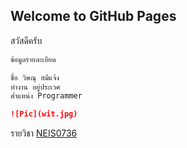 ## Welcome to GitHub Pages
สวัสดีครับ 

```markdown
ข้อมูลรายละเอียด

ชื่อ วิษณุ สมีแจ้ง
ทำงาน อยู่ประเวศ
ต่ำแหน่ง Programmer

![Pic](wit.jpg)
```


รายวิชา [NEIS0736](https://neis0736.github.io/)
